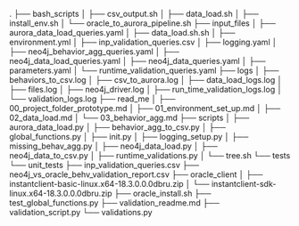 .
├── bash_scripts
│   ├── csv_output.sh
│   ├── data_load.sh
│   ├── install_env.sh
│   └── oracle_to_aurora_pipeline.sh
├── input_files
│   ├── aurora_data_load_queries.yaml
│   ├── data_load.sh.sh
│   ├── environment.yml
│   ├── inp_validation_queries.csv
│   ├── logging.yaml
│   ├── neo4j_behavior_agg_queries.yaml
│   ├── neo4j_data_load_queries.yaml
│   ├── neo4j_data_queries.yaml
│   ├── parameters.yaml
│   └── runtime_validation_queries.yaml
├── logs
│   ├── behaviors_to_csv.log
│   ├── csv_to_aurora.log
│   ├── data_load_logs.log
│   ├── files.log
│   ├── neo4j_driver.log
│   ├── run_time_validation_logs.log
│   └── validation_logs.log
├── read_me
│   ├── 00_project_folder_prototype.md
│   ├── 01_environment_set_up.md
│   ├── 02_data_load.md
│   └── 03_behavior_agg.md
├── scripts
│   ├── aurora_data_load.py
│   ├── behavior_agg_to_csv.py
│   ├── global_functions.py
│   ├── init.py
│   ├── logging_setup.py
│   ├── missing_behav_agg.py
│   ├── neo4j_data_load.py
│   ├── neo4j_data_to_csv.py
│   ├── runtime_validations.py
│   └── tree.sh
└── tests
└── unit_tests
├── inp_validation_queries.csv
├── neo4j_vs_oracle_behv_validation_report.csv
├── oracle_client
│   ├── instantclient-basic-linux.x64-18.3.0.0.0dbru.zip
│   └── instantclient-sdk-linux.x64-18.3.0.0.0dbru.zip
├── oracle_install.sh
├── test_global_functions.py
├── validation_readme.md
├── validation_script.py
└── validations.py
